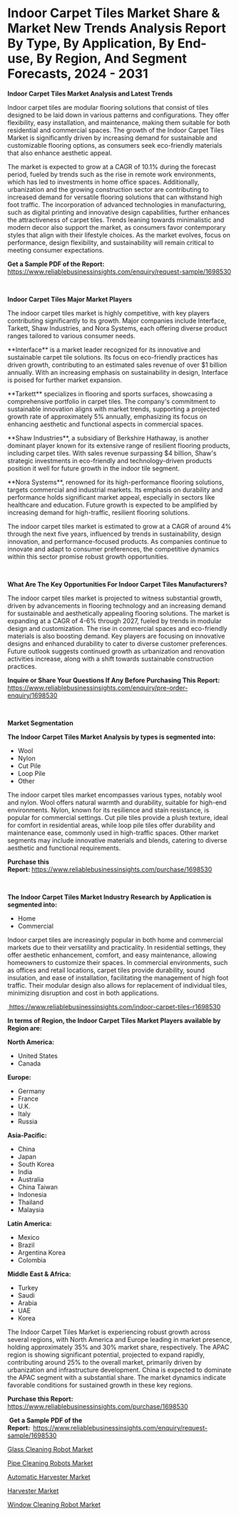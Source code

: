 <p><h1>Indoor Carpet Tiles Market Share & Market New Trends Analysis Report By Type, By Application, By End-use, By Region, And Segment Forecasts, 2024 - 2031</h1></p><p><strong>Indoor Carpet Tiles Market Analysis and Latest Trends</strong></p>
<p><p>Indoor carpet tiles are modular flooring solutions that consist of tiles designed to be laid down in various patterns and configurations. They offer flexibility, easy installation, and maintenance, making them suitable for both residential and commercial spaces. The growth of the Indoor Carpet Tiles Market is significantly driven by increasing demand for sustainable and customizable flooring options, as consumers seek eco-friendly materials that also enhance aesthetic appeal.</p><p>The market is expected to grow at a CAGR of 10.1% during the forecast period, fueled by trends such as the rise in remote work environments, which has led to investments in home office spaces. Additionally, urbanization and the growing construction sector are contributing to increased demand for versatile flooring solutions that can withstand high foot traffic. The incorporation of advanced technologies in manufacturing, such as digital printing and innovative design capabilities, further enhances the attractiveness of carpet tiles. Trends leaning towards minimalistic and modern decor also support the market, as consumers favor contemporary styles that align with their lifestyle choices. As the market evolves, focus on performance, design flexibility, and sustainability will remain critical to meeting consumer expectations.</p></p>
<p><strong>Get a Sample PDF of the Report:&nbsp;</strong> <a href="https://www.reliablebusinessinsights.com/enquiry/request-sample/1698530?utm_campaign=1555&utm_medium=2&utm_source=Github&utm_content=ia&utm_term=20102024&utm_id=indoor-carpet-tiles">https://www.reliablebusinessinsights.com/enquiry/request-sample/1698530</a></p>
<p>&nbsp;</p>
<p><strong>Indoor Carpet Tiles Major Market Players</strong></p>
<p><p>The indoor carpet tiles market is highly competitive, with key players contributing significantly to its growth. Major companies include Interface, Tarkett, Shaw Industries, and Nora Systems, each offering diverse product ranges tailored to various consumer needs.</p><p>**Interface** is a market leader recognized for its innovative and sustainable carpet tile solutions. Its focus on eco-friendly practices has driven growth, contributing to an estimated sales revenue of over $1 billion annually. With an increasing emphasis on sustainability in design, Interface is poised for further market expansion.</p><p>**Tarkett** specializes in flooring and sports surfaces, showcasing a comprehensive portfolio in carpet tiles. The company's commitment to sustainable innovation aligns with market trends, supporting a projected growth rate of approximately 5% annually, emphasizing its focus on enhancing aesthetic and functional aspects in commercial spaces.</p><p>**Shaw Industries**, a subsidiary of Berkshire Hathaway, is another dominant player known for its extensive range of resilient flooring products, including carpet tiles. With sales revenue surpassing $4 billion, Shaw's strategic investments in eco-friendly and technology-driven products position it well for future growth in the indoor tile segment.</p><p>**Nora Systems**, renowned for its high-performance flooring solutions, targets commercial and industrial markets. Its emphasis on durability and performance holds significant market appeal, especially in sectors like healthcare and education. Future growth is expected to be amplified by increasing demand for high-traffic, resilient flooring solutions.</p><p>The indoor carpet tiles market is estimated to grow at a CAGR of around 4% through the next five years, influenced by trends in sustainability, design innovation, and performance-focused products. As companies continue to innovate and adapt to consumer preferences, the competitive dynamics within this sector promise robust growth opportunities.</p></p>
<p>&nbsp;</p>
<p><strong>What Are The Key Opportunities For Indoor Carpet Tiles Manufacturers?</strong></p>
<p><p>The indoor carpet tiles market is projected to witness substantial growth, driven by advancements in flooring technology and an increasing demand for sustainable and aesthetically appealing flooring solutions. The market is expanding at a CAGR of 4-6% through 2027, fueled by trends in modular design and customization. The rise in commercial spaces and eco-friendly materials is also boosting demand. Key players are focusing on innovative designs and enhanced durability to cater to diverse customer preferences. Future outlook suggests continued growth as urbanization and renovation activities increase, along with a shift towards sustainable construction practices.</p></p>
<p><strong>Inquire or Share Your Questions If Any Before Purchasing This Report:</strong> <a href="https://www.reliablebusinessinsights.com/enquiry/pre-order-enquiry/1698530?utm_campaign=1555&utm_medium=2&utm_source=Github&utm_content=ia&utm_term=20102024&utm_id=indoor-carpet-tiles">https://www.reliablebusinessinsights.com/enquiry/pre-order-enquiry/1698530</a></p>
<p>&nbsp;</p>
<p><strong>Market Segmentation</strong></p>
<p><strong>The Indoor Carpet Tiles Market Analysis by types is segmented into:</strong></p>
<p><ul><li>Wool</li><li>Nylon</li><li>Cut Pile</li><li>Loop Pile</li><li>Other</li></ul></p>
<p><p>The indoor carpet tiles market encompasses various types, notably wool and nylon. Wool offers natural warmth and durability, suitable for high-end environments. Nylon, known for its resilience and stain resistance, is popular for commercial settings. Cut pile tiles provide a plush texture, ideal for comfort in residential areas, while loop pile tiles offer durability and maintenance ease, commonly used in high-traffic spaces. Other market segments may include innovative materials and blends, catering to diverse aesthetic and functional requirements.</p></p>
<p><strong>Purchase this Report:&nbsp;</strong><a href="https://www.reliablebusinessinsights.com/purchase/1698530?utm_campaign=1555&utm_medium=2&utm_source=Github&utm_content=ia&utm_term=20102024&utm_id=indoor-carpet-tiles">https://www.reliablebusinessinsights.com/purchase/1698530</a></p>
<p>&nbsp;</p>
<p><strong>The Indoor Carpet Tiles Market Industry Research by Application is segmented into:</strong></p>
<p><ul><li>Home</li><li>Commercial</li></ul></p>
<p><p>Indoor carpet tiles are increasingly popular in both home and commercial markets due to their versatility and practicality. In residential settings, they offer aesthetic enhancement, comfort, and easy maintenance, allowing homeowners to customize their spaces. In commercial environments, such as offices and retail locations, carpet tiles provide durability, sound insulation, and ease of installation, facilitating the management of high foot traffic. Their modular design also allows for replacement of individual tiles, minimizing disruption and cost in both applications.</p></p>
<p><a href="https://www.reliablebusinessinsights.com/indoor-carpet-tiles-r1698530?utm_campaign=1555&utm_medium=2&utm_source=Github&utm_content=ia&utm_term=20102024&utm_id=indoor-carpet-tiles">&nbsp;https://www.reliablebusinessinsights.com/indoor-carpet-tiles-r1698530</a></p>
<p><strong>In terms of Region, the Indoor Carpet Tiles Market Players available by Region are:</strong></p>
<p>
    <p> <strong> North America: </strong>
        <ul>
            <li>United States</li>
            <li>Canada</li>
        </ul>
        </p> 
    <p> <strong> Europe: </strong>
        <ul>
            <li>Germany</li>
            <li>France</li>
            <li>U.K.</li>
            <li>Italy</li>
            <li>Russia</li>
        </ul>
        </p> 
    <p> <strong> Asia-Pacific: </strong>
        <ul>
            <li>China</li>
            <li>Japan</li>
            <li>South Korea</li>
            <li>India</li>
            <li>Australia</li>
            <li>China Taiwan</li>
            <li>Indonesia</li>
            <li>Thailand</li>
            <li>Malaysia</li>
        </ul>
        </p> 
    <p> <strong> Latin America: </strong>
        <ul>
            <li>Mexico</li>
            <li>Brazil</li>
            <li>Argentina Korea</li>
            <li>Colombia</li>
        </ul>
        </p> 
    <p> <strong> Middle East & Africa: </strong>
        <ul>
            <li>Turkey</li>
            <li>Saudi</li>
            <li>Arabia</li>
            <li>UAE</li>
            <li>Korea</li>
        </ul>
    </p>
    </p>
<p><p>The Indoor Carpet Tiles Market is experiencing robust growth across several regions, with North America and Europe leading in market presence, holding approximately 35% and 30% market share, respectively. The APAC region is showing significant potential, projected to expand rapidly, contributing around 25% to the overall market, primarily driven by urbanization and infrastructure development. China is expected to dominate the APAC segment with a substantial share. The market dynamics indicate favorable conditions for sustained growth in these key regions.</p></p>
<p><strong>Purchase this Report: </strong><a href="https://www.reliablebusinessinsights.com/purchase/1698530?utm_campaign=1555&utm_medium=2&utm_source=Github&utm_content=ia&utm_term=20102024&utm_id=indoor-carpet-tiles">https://www.reliablebusinessinsights.com/purchase/1698530</a></p>
<p>&nbsp;<strong>Get a Sample PDF of the Report:&nbsp;&nbsp;</strong><a href="https://www.reliablebusinessinsights.com/enquiry/request-sample/1698530?utm_campaign=1555&utm_medium=2&utm_source=Github&utm_content=ia&utm_term=20102024&utm_id=indoor-carpet-tiles">https://www.reliablebusinessinsights.com/enquiry/request-sample/1698530</a></p>
<p><strong></strong></p>
<p><p><a href="https://www.linkedin.com/pulse/glass-cleaning-robot-market-investigation-industry-evolution-s0ice?utm_campaign=1555&utm_medium=2&utm_source=Github&utm_content=ia&utm_term=20102024&utm_id=indoor-carpet-tiles">Glass Cleaning Robot Market</a></p><p><a href="https://www.linkedin.com/pulse/pipe-cleaning-robots-market-research-report-exploring-size-revenue-uo89e?utm_campaign=1555&utm_medium=2&utm_source=Github&utm_content=ia&utm_term=20102024&utm_id=indoor-carpet-tiles">Pipe Cleaning Robots Market</a></p><p><a href="https://www.linkedin.com/pulse/pulse-automatic-harvester-rhythms-change-market-resonance-fqeae?utm_campaign=1555&utm_medium=2&utm_source=Github&utm_content=ia&utm_term=20102024&utm_id=indoor-carpet-tiles">Automatic Harvester Market</a></p><p><a href="https://www.linkedin.com/pulse/harvester-market-dynamics-application-types-emerging-trends-egqge?utm_campaign=1555&utm_medium=2&utm_source=Github&utm_content=ia&utm_term=20102024&utm_id=indoor-carpet-tiles">Harvester Market</a></p><p><a href="https://www.linkedin.com/pulse/window-cleaning-robot-market-outlook-current-assessment-future-9awpf?utm_campaign=1555&utm_medium=2&utm_source=Github&utm_content=ia&utm_term=20102024&utm_id=indoor-carpet-tiles">Window Cleaning Robot Market</a></p></p>